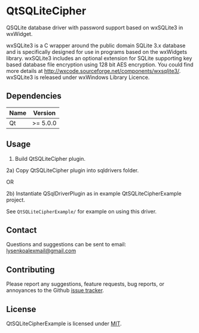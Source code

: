 QtSQLiteCipher
===============

QSQLite database driver with password support based on wxSQLite3 in wxWidget.

wxSQLite3 is a C wrapper around the public domain SQLite 3.x database and is specifically designed for use in programs based on the wxWidgets library. wxSQLite3 includes an optional extension for SQLite supporting key based database file encryption using 128 bit AES encryption. You could find more details at http://wxcode.sourceforge.net/components/wxsqlite3/. wxSQLite3 is released under wxWindows Library Licence.

## Dependencies

| Name         | Version                          |
|--------------|----------------------------------|
| Qt           | >= 5.0.0                         |

## Usage

1) Build QtSQLiteCipher plugin. 

2a) Copy QtSQLiteCipher plugin into sqldrivers folder. 

OR

2b) Instantiate QSqlDriverPlugin as in example QtSQLiteCipherExample project.

See `QtSQLiteCipherExample/` for example on using this driver.

## Contact

Questions and suggestions can be sent to email: lysenkoalexmail@gmail.com

## Contributing

Please report any suggestions, feature requests, bug reports, or annoyances to
the Github [issue tracker][issue_tracker]. 

## License

QtSQLiteCipherExample is licensed under [MIT](LICENSE).


[issue_tracker]: https://github.com/alexeylysenko/QtSQLiteCipher/issues
